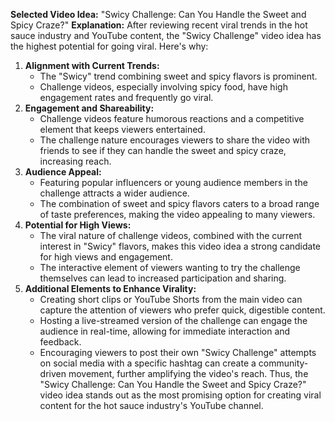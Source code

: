 **Selected Video Idea:** "Swicy Challenge: Can You Handle the Sweet and Spicy Craze?"
**Explanation:**
After reviewing recent viral trends in the hot sauce industry and YouTube content, the "Swicy Challenge" video idea has the highest potential for going viral. Here's why:

1. **Alignment with Current Trends:**
   - The "Swicy" trend combining sweet and spicy flavors is prominent.
   - Challenge videos, especially involving spicy food, have high engagement rates and frequently go viral.
2. **Engagement and Shareability:**
   - Challenge videos feature humorous reactions and a competitive element that keeps viewers entertained.
   - The challenge nature encourages viewers to share the video with friends to see if they can handle the sweet and spicy craze, increasing reach.
3. **Audience Appeal:**
   - Featuring popular influencers or young audience members in the challenge attracts a wider audience.
   - The combination of sweet and spicy flavors caters to a broad range of taste preferences, making the video appealing to many viewers.
4. **Potential for High Views:**
   - The viral nature of challenge videos, combined with the current interest in "Swicy" flavors, makes this video idea a strong candidate for high views and engagement.
   - The interactive element of viewers wanting to try the challenge themselves can lead to increased participation and sharing.
5. **Additional Elements to Enhance Virality:**
   - Creating short clips or YouTube Shorts from the main video can capture the attention of viewers who prefer quick, digestible content.
   - Hosting a live-streamed version of the challenge can engage the audience in real-time, allowing for immediate interaction and feedback.
   - Encouraging viewers to post their own "Swicy Challenge" attempts on social media with a specific hashtag can create a community-driven movement, further amplifying the video's reach.
     Thus, the "Swicy Challenge: Can You Handle the Sweet and Spicy Craze?" video idea stands out as the most promising option for creating viral content for the hot sauce industry's YouTube channel.
